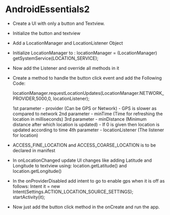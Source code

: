 # AndroidEssentials2

- Create a UI with only a button and Textview.
- Initialize the button and textview
- Add a LocationManager and LocationListener Object
- Initialize LocationManager to :
	locationManager = (LocationManager) getSystemService(LOCATION_SERVICE);
- Now add the Listener and override all methods in it
- Create a method to handle the button click event and add the Following Code:
	
	locationManager.requestLocationUpdates(LocationManager.NETWORK_PROVIDER,5000,0, locationListener);
	
  1st parameter - provider (Can be GPS or Network) - GPS is slower as compared to network
  2nd parameter - minTime (Time for refreshing the location in milliseconds)
  3rd parameter - minDistance (Minimum distance after which location is updated) - If 0 is given then location is updated according to time
  4th parameter - locationListener (The listener for location)
  
- ACCESS_FINE_LOCATION and ACCESS_COARSE_LOCATION is to be declared in manifest
- In onLocationChanged update UI changes like adding Latitude and Longitude to textview using: 
 location.getLatitude() and location.getLongitude()
- In the onProviderDisabled add intent to go to enable gps when it is off as follows:
	Intent it = new Intent(Settings.ACTION_LOCATION_SOURCE_SETTINGS);
                startActivity(it);
- Now just add the button click method in the onCreate and run the app.

